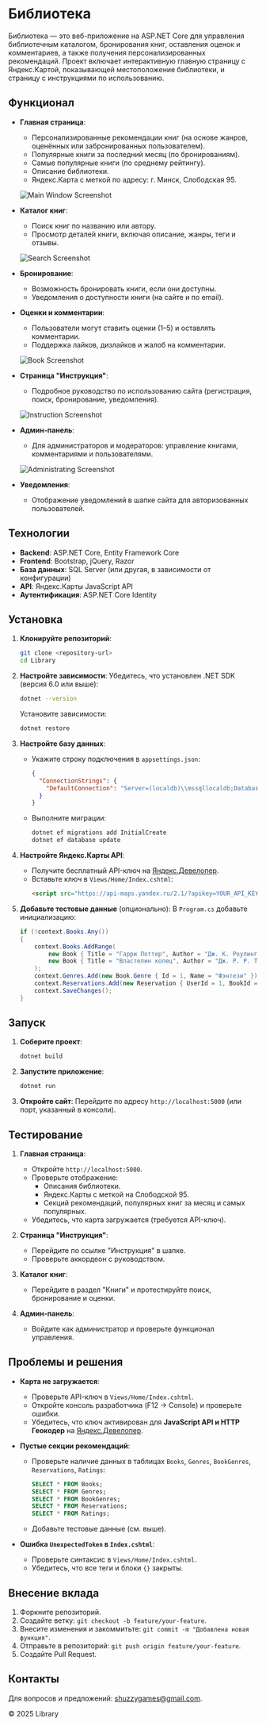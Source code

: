 # Библиотека

Библиотека — это веб-приложение на ASP.NET Core для управления библиотечным каталогом, бронирования книг, оставления оценок и комментариев, а также получения персонализированных рекомендаций. Проект включает интерактивную главную страницу с Яндекс.Картой, показывающей местоположение библиотеки, и страницу с инструкциями по использованию.

## Функционал

- **Главная страница**:
  - Персонализированные рекомендации книг (на основе жанров, оценённых или забронированных пользователем).
  - Популярные книги за последний месяц (по бронированиям).
  - Самые популярные книги (по среднему рейтингу).
  - Описание библиотеки.
  - Яндекс.Карта с меткой по адресу: г. Минск, Слободская 95.
  
  ![Main Window Screenshot](docs/images/MainWindow.png)
  
- **Каталог книг**:
  - Поиск книг по названию или автору.
  - Просмотр деталей книги, включая описание, жанры, теги и отзывы.
 
  ![Search Screenshot](docs/images/Search.png)
  
- **Бронирование**:
  - Возможность бронировать книги, если они доступны.
  - Уведомления о доступности книги (на сайте и по email).
- **Оценки и комментарии**:
  - Пользователи могут ставить оценки (1–5) и оставлять комментарии.
  - Поддержка лайков, дизлайков и жалоб на комментарии.
 
  ![Book Screenshot](docs/images/Book.png)

- **Страница "Инструкция"**:
  - Подробное руководство по использованию сайта (регистрация, поиск, бронирование, уведомления).
 
  ![Instruction Screenshot](docs/images/Instruction.png)

- **Админ-панель**:
  - Для администраторов и модераторов: управление книгами, комментариями и пользователями.
 
  ![Administrating Screenshot](docs/images/Administrating.png)

- **Уведомления**:
  - Отображение уведомлений в шапке сайта для авторизованных пользователей.

## Технологии

- **Backend**: ASP.NET Core, Entity Framework Core
- **Frontend**: Bootstrap, jQuery, Razor
- **База данных**: SQL Server (или другая, в зависимости от конфигурации)
- **API**: Яндекс.Карты JavaScript API
- **Аутентификация**: ASP.NET Core Identity

## Установка

1. **Клонируйте репозиторий**:
   ```bash
   git clone <repository-url>
   cd Library
   ```

2. **Настройте зависимости**:
   Убедитесь, что установлен .NET SDK (версия 6.0 или выше):
   ```bash
   dotnet --version
   ```
   Установите зависимости:
   ```bash
   dotnet restore
   ```

3. **Настройте базу данных**:
   - Укажите строку подключения в `appsettings.json`:
     ```json
     {
       "ConnectionStrings": {
         "DefaultConnection": "Server=(localdb)\\mssqllocaldb;Database=LibraryDb;Trusted_Connection=True;"
       }
     }
     ```
   - Выполните миграции:
     ```bash
     dotnet ef migrations add InitialCreate
     dotnet ef database update
     ```

4. **Настройте Яндекс.Карты API**:
   - Получите бесплатный API-ключ на [Яндекс.Девелопер](https://developer.tech.yandex.com/services/).
   - Вставьте ключ в `Views/Home/Index.cshtml`:
     ```html
     <script src="https://api-maps.yandex.ru/2.1/?apikey=YOUR_API_KEY&lang=ru_RU"></script>
     ```

5. **Добавьте тестовые данные** (опционально):
   В `Program.cs` добавьте инициализацию:
   ```csharp
   if (!context.Books.Any())
   {
       context.Books.AddRange(
           new Book { Title = "Гарри Поттер", Author = "Дж. К. Роулинг", TotalCopies = 5, AvailableCopies = 2, CoverImageUrl = "https://via.placeholder.com/200", AverageRating = 5.0, Ratings = new List<Rating> { new Rating { Value = 5, UserId = 1 } }, BookGenres = new List<Book.BookGenre> { new Book.BookGenre { GenreId = 1 } } },
           new Book { Title = "Властелин колец", Author = "Дж. Р. Р. Толкин", TotalCopies = 3, AvailableCopies = 1, CoverImageUrl = "https://via.placeholder.com/200", AverageRating = 4.0, Ratings = new List<Rating> { new Rating { Value = 4, UserId = 1 } }, BookGenres = new List<Book.BookGenre> { new Book.BookGenre { GenreId = 1 } } }
       );
       context.Genres.Add(new Book.Genre { Id = 1, Name = "Фэнтези" });
       context.Reservations.Add(new Reservation { UserId = 1, BookId = 1, StartDate = DateTime.UtcNow, EndDate = DateTime.UtcNow.AddDays(7), Status = "Active" });
       context.SaveChanges();
   }
   ```

## Запуск

1. **Соберите проект**:
   ```bash
   dotnet build
   ```

2. **Запустите приложение**:
   ```bash
   dotnet run
   ```

3. **Откройте сайт**:
   Перейдите по адресу `http://localhost:5000` (или порт, указанный в консоли).

## Тестирование

1. **Главная страница**:
   - Откройте `http://localhost:5000`.
   - Проверьте отображение:
     - Описания библиотеки.
     - Яндекс.Карты с меткой на Слободской 95.
     - Секций рекомендаций, популярных книг за месяц и самых популярных.
   - Убедитесь, что карта загружается (требуется API-ключ).

2. **Страница "Инструкция"**:
   - Перейдите по ссылке "Инструкция" в шапке.
   - Проверьте аккордеон с руководством.

3. **Каталог книг**:
   - Перейдите в раздел "Книги" и протестируйте поиск, бронирование и оценки.

4. **Админ-панель**:
   - Войдите как администратор и проверьте функционал управления.

## Проблемы и решения

- **Карта не загружается**:
  - Проверьте API-ключ в `Views/Home/Index.cshtml`.
  - Откройте консоль разработчика (F12 → Console) и проверьте ошибки.
  - Убедитесь, что ключ активирован для **JavaScript API и HTTP Геокодер** на [Яндекс.Девелопер](https://developer.tech.yandex.com/services/).

- **Пустые секции рекомендаций**:
  - Проверьте наличие данных в таблицах `Books`, `Genres`, `BookGenres`, `Reservations`, `Ratings`:
    ```sql
    SELECT * FROM Books;
    SELECT * FROM Genres;
    SELECT * FROM BookGenres;
    SELECT * FROM Reservations;
    SELECT * FROM Ratings;
    ```
  - Добавьте тестовые данные (см. выше).

- **Ошибка `UnexpectedToken` в `Index.cshtml`**:
  - Проверьте синтаксис в `Views/Home/Index.cshtml`.
  - Убедитесь, что все теги и блоки `{}` закрыты.

## Внесение вклада

1. Форкните репозиторий.
2. Создайте ветку: `git checkout -b feature/your-feature`.
3. Внесите изменения и закоммитьте: `git commit -m "Добавлена новая функция"`.
4. Отправьте в репозиторий: `git push origin feature/your-feature`.
5. Создайте Pull Request.

## Контакты

Для вопросов и предложений: shuzzygames@gmail.com.

© 2025 Library
